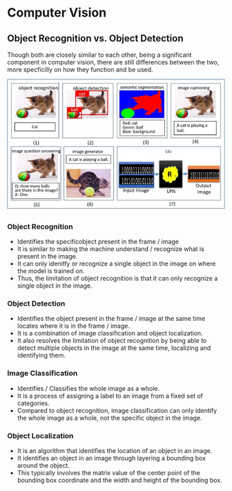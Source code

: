 # Computer Vision 

## Object Recognition vs. Object Detection 
Though both are closely similar to each other, being a significant component in computer vision, there are still differences between the two, more specficilly on how they function and be used.

![Different methods in Computer vision](object-recognition-vs-object-detection.png)
### Object Recognition
- Identifies the specificobject present in the frame / image
- It is similar to making the machine understand / recognize what is present in the image.
- It can only idenitfy or recognize a single object in the image on where the model is trained on.
- Thus, the limitation of object recognition is that it can only recognize a single object in the image.

### Object Detection
- Identifies the object present in the frame / image at the same time locates where it is in the frame / image.
- It is a combination of image classification and object localization.
- It also resolves the limitation of object recognition by being able to detect multiple objects in the image at the same time, localizing and identifying them.

### Image Classification
- Identifies / Classifies the whole image as a whole.
- It is a process of assigning a label to an image from a fixed set of categories.
- Compared to object recognition, image classification can only identify the whole image as a whole, not the specific object in the image.

### Object Localization
- It is an algorithm that identifies the location of an object in an image.
- It identifies an object in an image through layering a bounding box around the object. 
- This typically involves the matrix value of the center point of the bounding box coordinate and the width and height of the bounding box.
